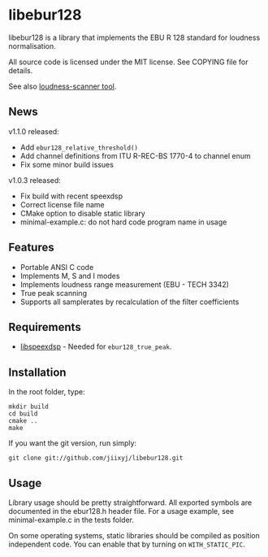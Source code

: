 libebur128
==========

libebur128 is a library that implements the EBU R 128 standard for loudness
normalisation.

All source code is licensed under the MIT license. See COPYING file for
details.

See also [loudness-scanner tool](https://github.com/jiixyj/loudness-scanner).

News
----

v1.1.0 released:

 * Add `ebur128_relative_threshold()`
 * Add channel definitions from ITU R-REC-BS 1770-4 to channel enum
 * Fix some minor build issues

v1.0.3 released:

 * Fix build with recent speexdsp
 * Correct license file name
 * CMake option to disable static library
 * minimal-example.c: do not hard code program name in usage

Features
--------

* Portable ANSI C code
* Implements M, S and I modes
* Implements loudness range measurement (EBU - TECH 3342)
* True peak scanning
* Supports all samplerates by recalculation of the filter coefficients

Requirements
------------

* [libspeexdsp](http://www.speex.org/) - Needed for `ebur128_true_peak`.

Installation
------------

In the root folder, type:

    mkdir build
    cd build
    cmake ..
    make

If you want the git version, run simply:

    git clone git://github.com/jiixyj/libebur128.git

Usage
-----

Library usage should be pretty straightforward. All exported symbols are
documented in the ebur128.h header file. For a usage example, see
minimal-example.c in the tests folder.

On some operating systems, static libraries should be compiled as position
independent code. You can enable that by turning on `WITH_STATIC_PIC`.
